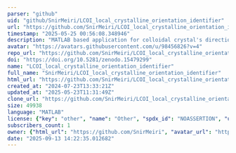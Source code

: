 ```yaml
---
parser: "github"
uid: "github/SnirMeiri/LCOI_local_crystalline_orientation_identifier"
url: "https://github.com/SnirMeiri/LCOI_local_crystalline_orientation_identifier"
timestamp: "2025-05-25 00:56:08.348946"
description: "MATLAB based application for colloidal crystal's directionality detection and analysis. Applies to microscope images of the crystal's cross-section. Able to detect triangular, rectangular and hexagonal local order."
avatar: "https://avatars.githubusercontent.com/u/98456826?v=4"
repo_url: "https://github.com/SnirMeiri/LCOI_local_crystalline_orientation_identifier"
doi: "https://doi.org/10.5281/zenodo.15479299"
name: "LCOI_local_crystalline_orientation_identifier"
full_name: "SnirMeiri/LCOI_local_crystalline_orientation_identifier"
html_url: "https://github.com/SnirMeiri/LCOI_local_crystalline_orientation_identifier"
created_at: "2024-07-23T13:33:21Z"
updated_at: "2025-05-23T11:31:49Z"
clone_url: "https://github.com/SnirMeiri/LCOI_local_crystalline_orientation_identifier.git"
size: 49938
language: "MATLAB"
license: {"key": "other", "name": "Other", "spdx_id": "NOASSERTION", "url": null, "node_id": "MDc6TGljZW5zZTA="}
subscribers_count: 1
owner: {"html_url": "https://github.com/SnirMeiri", "avatar_url": "https://avatars.githubusercontent.com/u/98456826?v=4", "login": "SnirMeiri", "type": "User"}
date: "2025-09-13 14:22:35.012682"
---
```


